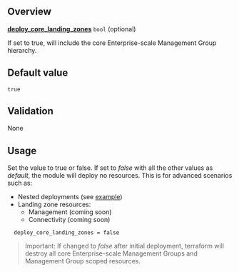 ## Overview

[**deploy_core_landing_zones**][this_page] `bool` (optional)

If set to true, will include the core Enterprise-scale Management Group hierarchy.

## Default value

`true`

## Validation

None

## Usage

Set the value to true or false.
If set to _false_ with all the other values as _default_, the module will deploy no resources.
This is for advanced scenarios such as:

- Nested deployments (see [example](https://github.com/Azure/terraform-azurerm-caf-enterprise-scale/wiki/%5BExamples%5D-Deploy-Using-Module-Nesting))
- Landing zone resources:
  - Management (coming soon)
  - Connectivity (coming soon)

```hcl
  deploy_core_landing_zones = false
```

> Important: If changed to _false_ after initial deployment, terraform will destroy all core Enterprise-scale Management Groups and Management Group scoped resources.

[//]: # "************************"
[//]: # "INSERT LINK LABELS BELOW"
[//]: # "************************"
[this_page]: # "Link for the current page."
